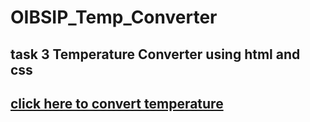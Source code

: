 # OIBSIP_Temp_Converter
## task 3 Temperature Converter using html and css
## <a href="https://akashbarbhai.github.io/OIBSIP_Temp_Converter/">click here to convert temperature</a>
